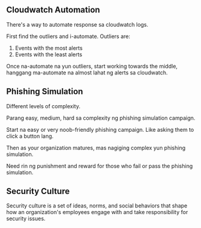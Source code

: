 ## Cloudwatch Automation
There's a way to automate response sa cloudwatch logs.

First find the outliers and i-automate. Outliers are:
1. Events with the most alerts
2. Events with the least alerts

Once na-automate na yun outliers, start working towards the middle, hanggang ma-automate na almost lahat ng alerts sa cloudwatch.
## Phishing Simulation
Different levels of complexity.

Parang easy, medium, hard sa complexity ng phishing simulation campaign.

Start na easy or very noob-friendly phishing campaign. Like asking them to click a button lang.

Then as your organization matures, mas nagiging complex yun phishing simulation.

Need rin ng punishment and reward for those who fail or pass the phishing simulation.
## Security Culture
Security culture is a set of ideas, norms, and social behaviors that shape how an organization's employees engage with and take responsibility for security issues.